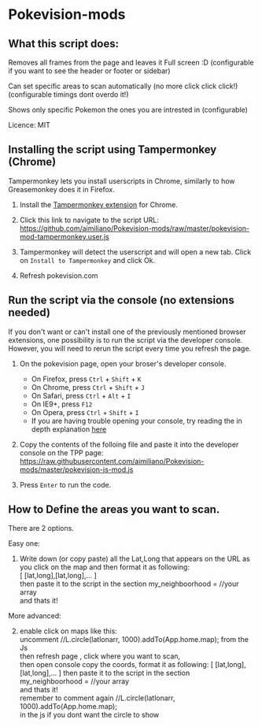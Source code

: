 # Pokevision-mods
## What this script does:

Removes all frames from the page and leaves it Full screen :D (configurable if you want to see the header or footer or sidebar)

Can set specific areas to scan automatically (no more click click click!) (configurable timings dont overdo it!)

Shows only specific Pokemon the ones you are intrested in (configurable)

Licence: MIT


## Installing the script using Tampermonkey (Chrome)

Tampermonkey lets you install userscripts in Chrome, similarly to how Greasemonkey does it in Firefox.

1. Install the [Tampermonkey extension](https://chrome.google.com/webstore/detail/tampermonkey/dhdgffkkebhmkfjojejmpbldmpobfkfo/related) for Chrome.

2. Click this link to navigate to the script URL: https://github.com/aimiliano/Pokevision-mods/raw/master/pokevision-mod-tampermonkey.user.js

3. Tampermonkey will detect the userscript and will open a new tab. Click on `Install to Tampermonkey` and click Ok.

4. Refresh pokevision.com

## Run the script via the console (no extensions needed)

If you don't want or can't install one of the previously mentioned browser extensions, one possibility is to run the script via the developer console. However, you will need to rerun the script every time you refresh the page.

1. On the pokevision page, open your broser's developer console.
    * On Firefox, press `Ctrl` + `Shift` + `K`
    * On Chrome, press `Ctrl` + `Shift` + `J`
    * On Safari, press `Ctrl` + `Alt` + `I`
    * On IE9+, press `F12`
    * On Opera, press `Ctrl` + `Shift` + `I`
    * If you are having trouble opening your console, try reading the in depth explanation [here](http://webmasters.stackexchange.com/questions/8525/how-to-open-the-javascript-console-in-different-browsers)

2. Copy the contents of the folloing file and paste it into the developer console on the TPP page: 
  https://raw.githubusercontent.com/aimiliano/Pokevision-mods/master/pokevision-js-mod.js
3. Press `Enter` to run the code.

## How to Define the areas you want to scan.

There are 2 options.

Easy one: 

1. Write down (or copy paste) all the Lat,Long that appears on the URL as you click on the map and then format it as following:  
[ [lat,long],[lat,long],... ]  
then paste it to the script in the section my_neighboorhood = //your array   
and thats it!


More advanced:

2. enable click on maps  like this:  
uncomment  //L.circle(latlonarr, 1000).addTo(App.home.map); from the Js  
then refresh page , click where you want to scan,  
then open console copy the coords, format it as following:
[ [lat,long],[lat,long],... ] 
then paste it to the script in the section  
my_neighboorhood = //your array  
and thats it!  
remember to comment again //L.circle(latlonarr, 1000).addTo(App.home.map);  
in the js if you dont want the circle to show
